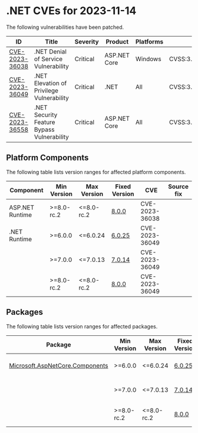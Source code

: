 # .NET CVEs for 2023-11-14

The following vulnerabilities have been patched.

| ID                               | Title                                      | Severity | Product      | Platforms | CVSS                                                       |
| -------------------------------- | ------------------------------------------ | -------- | ------------ | --------- | ---------------------------------------------------------- |
| [CVE-2023-36038][CVE-2023-36038] | .NET Denial of Service Vulnerability       | Critical | ASP.NET Core | Windows   | CVSS:3.1/AV:N/AC:L/PR:N/UI:N/S:U/C:N/I:L/A:H/E:U/RL:O/RC:C |
| [CVE-2023-36049][CVE-2023-36049] | .NET Elevation of Privilege Vulnerability  | Critical | .NET         | All       | CVSS:3.1/AV:N/AC:L/PR:L/UI:N/S:U/C:H/I:H/A:H/E:P/RL:O/RC:C |
| [CVE-2023-36558][CVE-2023-36558] | .NET Security Feature Bypass Vulnerability | Critical | ASP.NET Core | All       | CVSS:3.1/AV:L/AC:L/PR:N/UI:R/S:U/C:H/I:N/A:N/E:P/RL:O/RC:C |


## Platform Components

The following table lists version ranges for affected platform components.

| Component | Min Version | Max Version | Fixed Version                                                                         | CVE            | Source fix |
| --------- | ----------- | ----------- | ------------------------------------------------------------------------------------- | -------------- | ---------- |
| ASP.NET Runtime | >=8.0-rc.2 | <=8.0-rc.2 | [8.0.0](https://github.com/dotnet/core/blob/main/release-notes/8.0/8.0.0/8.0.0.md) | CVE-2023-36038 |           |
| .NET Runtime | >=6.0.0  | <=6.0.24    | [6.0.25](https://github.com/dotnet/core/blob/main/release-notes/6.0/6.0.25/6.0.25.md) | CVE-2023-36049 |            |
|           | >=7.0.0     | <=7.0.13    | [7.0.14](https://github.com/dotnet/core/blob/main/release-notes/7.0/7.0.14/7.0.14.md) | CVE-2023-36049 |            |
|           | >=8.0-rc.2  | <=8.0-rc.2  | [8.0.0](https://github.com/dotnet/core/blob/main/release-notes/8.0/8.0.0/8.0.0.md)    | CVE-2023-36049 |            |


## Packages

The following table lists version ranges for affected packages.

| Package | Min Version | Max Version | Fixed Version                                                                   | CVE            | Source fix |
| ------- | ----------- | ----------- | ------------------------------------------------------------------------------- | -------------- | ---------- |
| [Microsoft.AspNetCore.Components][Microsoft.AspNetCore.Components] | >=6.0.0 | <=6.0.24 | [6.0.25](https://www.nuget.org/packages/Microsoft.AspNetCore.Components/6.0.25) | CVE-2023-36558 |  |
|         | >=7.0.0     | <=7.0.13    | [7.0.14](https://www.nuget.org/packages/Microsoft.AspNetCore.Components/7.0.14) | CVE-2023-36558 |            |
|         | >=8.0-rc.2  | <=8.0-rc.2  | [8.0.0](https://www.nuget.org/packages/Microsoft.AspNetCore.Components/8.0.0)   | CVE-2023-36558 |            |



[CVE-2023-36038]: https://github.com/dotnet/announcements/issues/286
[CVE-2023-36049]: https://github.com/dotnet/announcements/issues/287
[CVE-2023-36558]: https://github.com/dotnet/announcements/issues/288
[Microsoft.AspNetCore.Components]: https://www.nuget.org/packages/Microsoft.AspNetCore.Components
